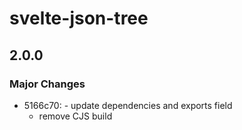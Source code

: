 # svelte-json-tree

## 2.0.0

### Major Changes

- 5166c70: - update dependencies and exports field
  - remove CJS build
